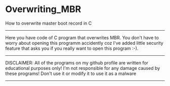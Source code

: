 # Overwriting_MBR
How to overwrite master boot record in C
_____________________________________________________________________________________________
Here you have code of C program that overwrites MBR. You don't have to worry about opening
this programm accidently coz I've added little security feature that asks you if you really
want to open this program :-).
_______________________________________________________________________________________
DISCLAIMER: All of the programs on my github profile are written for educational purposes only!
I'm not responsible for any damage caused by these programs! Don't use it or modify it
to use it as a malware
_____________________________________________________________________________________________

